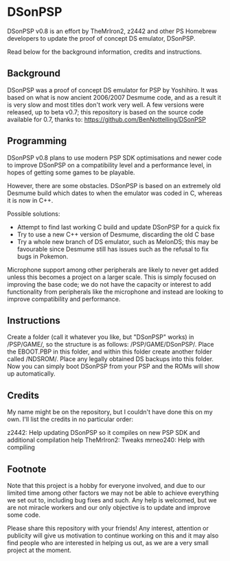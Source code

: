 # DSonPSP

DSonPSP v0.8 is an effort by TheMrIron2, z2442 and other PS Homebrew developers to update the proof of concept DS emulator, DSonPSP.

Read below for the background information, credits and instructions.

## Background

DSonPSP was a proof of concept DS emulator for PSP by Yoshihiro. It was based on what is now ancient 2006/2007 Desmume code, and as a result it is very slow and most titles don't work very well. A few versions were released, up to beta v0.7; this repository is based on the source code available for 0.7, thanks to: https://github.com/BenNottelling/DSonPSP

## Programming

DSonPSP v0.8 plans to use modern PSP SDK optimisations and newer code to improve DSonPSP on a compatibility level and a performance level, in hopes of getting some games to be playable.

However, there are some obstacles. DSonPSP is based on an extremely old Desmume build which dates to when the emulator was coded in C, whereas it is now in C++.

Possible solutions:

- Attempt to find last working C build and update DSonPSP for a quick fix
- Try to use a new C++ version of Desmume, discarding the old C base
- Try a whole new branch of DS emulator, such as MelonDS; this may be favourable since Desmume still has issues such as the refusal to fix bugs in Pokemon.

Microphone support among other peripherals are likely to never get added unless this becomes a project on a larger scale. This is simply focused on improving the base code; we do not have the capacity or interest to add functionality from peripherals like the microphone and instead are looking to improve compatibility and performance. 

## Instructions

Create a folder (call it whatever you like, but "DSonPSP" works) in /PSP/GAME/, so the structure is as follows: /PSP/GAME/DSonPSP/.
Place the EBOOT.PBP in this folder, and within this folder create another folder called /NDSROM/. Place any legally obtained DS backups into this folder.
Now you can simply boot DSonPSP from your PSP and the ROMs will show up automatically.

## Credits 

My name might be on the repository, but I couldn't have done this on my own. I'll list the credits in no particular order:

z2442: Help updating DSonPSP so it compiles on new PSP SDK and additional compilation help
TheMrIron2: Tweaks
mrneo240: Help with compiling

## Footnote

Note that this project is a hobby for everyone involved, and due to our limited time among other factors we may not be able to achieve everything we set out to, including bug fixes and such. Any help is welcomed, but we are not miracle workers and our only objective is to update and improve some code.

Please share this repository with your friends! Any interest, attention or publicity will give us motivation to continue working on this and it may also find people who are interested in helping us out, as we are a very small project at the moment. 

